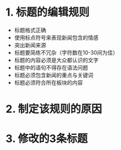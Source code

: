 # 1. 标题的编辑规则
- 标题格式正确
- 使用标点符号来表现新闻包含的情感
- 突出新闻来源
- 标题要简练不冗杂（字符数在10-30间为佳）    
- 标题的内容必须是大众都认识的文字
- 标题中的语句不得存在语法问题
- 标题必须包含新闻的重点与关键词
- 标题必须符合所在板块的内容
# 2. 制定该规则的原因
# 3. 修改的3条标题
